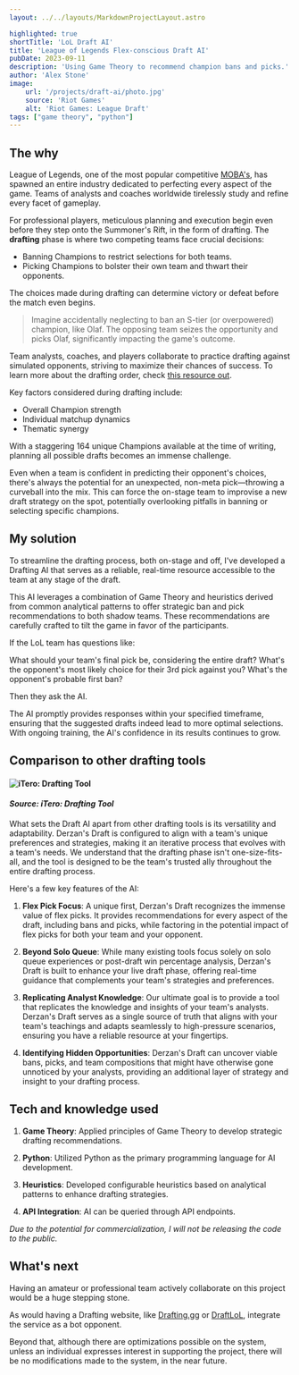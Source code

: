 ```yaml
---
layout: ../../layouts/MarkdownProjectLayout.astro

highlighted: true
shortTitle: 'LoL Draft AI'
title: 'League of Legends Flex-conscious Draft AI'
pubDate: 2023-09-11
description: 'Using Game Theory to recommend champion bans and picks.'
author: 'Alex Stone'
image:
    url: '/projects/draft-ai/photo.jpg'
    source: 'Riot Games'
    alt: 'Riot Games: League Draft'
tags: ["game theory", "python"]
---
```


<!-- ![Riot Games: League Draft](/projects/draft-ai/photo.jpg)
*Source: Riot Games* -->

## The why

League of Legends, one of the most popular competitive [MOBA's](https://en.wikipedia.org/wiki/Multiplayer_online_battle_arena), has spawned an entire industry dedicated to perfecting every aspect of the game. Teams of analysts and coaches worldwide tirelessly study and refine every facet of gameplay.

For professional players, meticulous planning and execution begin even before they step onto the Summoner's Rift, in the form of drafting. 
The **drafting** phase is where two competing teams face crucial decisions:

* Banning Champions to restrict selections for both teams.
* Picking Champions to bolster their own team and thwart their opponents.

The choices made during drafting can determine victory or defeat before the match even begins.

> Imagine accidentally neglecting to ban an S-tier (or overpowered) champion, like Olaf. The opposing team seizes the opportunity and picks Olaf, significantly impacting the game's outcome.

Team analysts, coaches, and players collaborate to practice drafting against simulated opponents, striving to maximize their chances of success. To learn more about the drafting order, check [this resource out](https://mobalytics.gg/blog/picks-bans-guide/).

Key factors considered during drafting include:

* Overall Champion strength
* Individual matchup dynamics
* Thematic synergy

With a staggering 164 unique Champions available at the time of writing, planning all possible drafts becomes an immense challenge.

Even when a team is confident in predicting their opponent's choices, there's always the potential for an unexpected, non-meta pick—throwing a curveball into the mix. This can force the on-stage team to improvise a new draft strategy on the spot, potentially overlooking pitfalls in banning or selecting specific champions.

## My solution

To streamline the drafting process, both on-stage and off, I've developed a Drafting AI that serves as a reliable, real-time resource accessible to the team at any stage of the draft.

This AI leverages a combination of Game Theory and heuristics derived from common analytical patterns to offer strategic ban and pick recommendations to both shadow teams. These recommendations are carefully crafted to tilt the game in favor of the participants.

If the LoL team has questions like:

What should your team's final pick be, considering the entire draft? 
What's the opponent's most likely choice for their 3rd pick against you? 
What's the opponent's probable first ban? 

Then they ask the AI.

The AI promptly provides responses within your specified timeframe, ensuring that the suggested drafts indeed lead to more optimal selections. With ongoing training, the AI's confidence in its results continues to grow.


<!-- ## Derzan's Draft example

To easily express the understanding of what the AI is trying to solve, I've invented a simplier "game" of draft, called **Derzan's Draft**.

In this game, there are only 2 roles to consider for each team (bot, support).

There are 10 champions in the game, each with their own strength.

Each champion counters 1 other, and is countered by 1 other.

A champion can possibly fill either one or both available roles.

There are 3 themes: Poke, Engage, Disengage

These roles have a rock-paper-scissors relationship where: Poke beats Disengage which beats Engage which beats Poke -->


## Comparison to other drafting tools

#### ![iTero: Drafting Tool](/projects/draft-ai/itero_draft.png)

#### *Source: iTero: Drafting Tool*

What sets the Draft AI apart from other drafting tools is its versatility and adaptability. Derzan's Draft is configured to align with a team's unique preferences and strategies, making it an iterative process that evolves with a team's needs. We understand that the drafting phase isn't one-size-fits-all, and the tool is designed to be the team's trusted ally throughout the entire drafting process.

Here's a few key features of the AI:

1. **Flex Pick Focus**: A unique first, Derzan's Draft recognizes the immense value of flex picks. It provides recommendations for every aspect of the draft, including bans and picks, while factoring in the potential impact of flex picks for both your team and your opponent.

2. **Beyond Solo Queue**: While many existing tools focus solely on solo queue experiences or post-draft win percentage analysis, Derzan's Draft is built to enhance your live draft phase, offering real-time guidance that complements your team's strategies and preferences.

3. **Replicating Analyst Knowledge**: Our ultimate goal is to provide a tool that replicates the knowledge and insights of your team's analysts. Derzan's Draft serves as a single source of truth that aligns with your team's teachings and adapts seamlessly to high-pressure scenarios, ensuring you have a reliable resource at your fingertips.

4. **Identifying Hidden Opportunities**: Derzan's Draft can uncover viable bans, picks, and team compositions that might have otherwise gone unnoticed by your analysts, providing an additional layer of strategy and insight to your drafting process.



## Tech and knowledge used

1. **Game Theory**: Applied principles of Game Theory to develop strategic drafting recommendations.

2. **Python**: Utilized Python as the primary programming language for AI development.

3. **Heuristics**: Developed configurable heuristics based on analytical patterns to enhance drafting strategies.

4. **API Integration**: AI can be queried through API endpoints.

*Due to the potential for commercialization, I will not be releasing the code to the public.*

## What's next

Having an amateur or professional team actively collaborate on this project would be a huge stepping stone. 

As would having a Drafting website, like [Drafting.gg](https://drafting.gg/) or [DraftLoL](https://draftlol.dawe.gg/), integrate the service as a bot opponent.

Beyond that, although there are optimizations possible on the system, unless an individual expresses interest in supporting the project, there will be no modifications made to the system, in the near future.